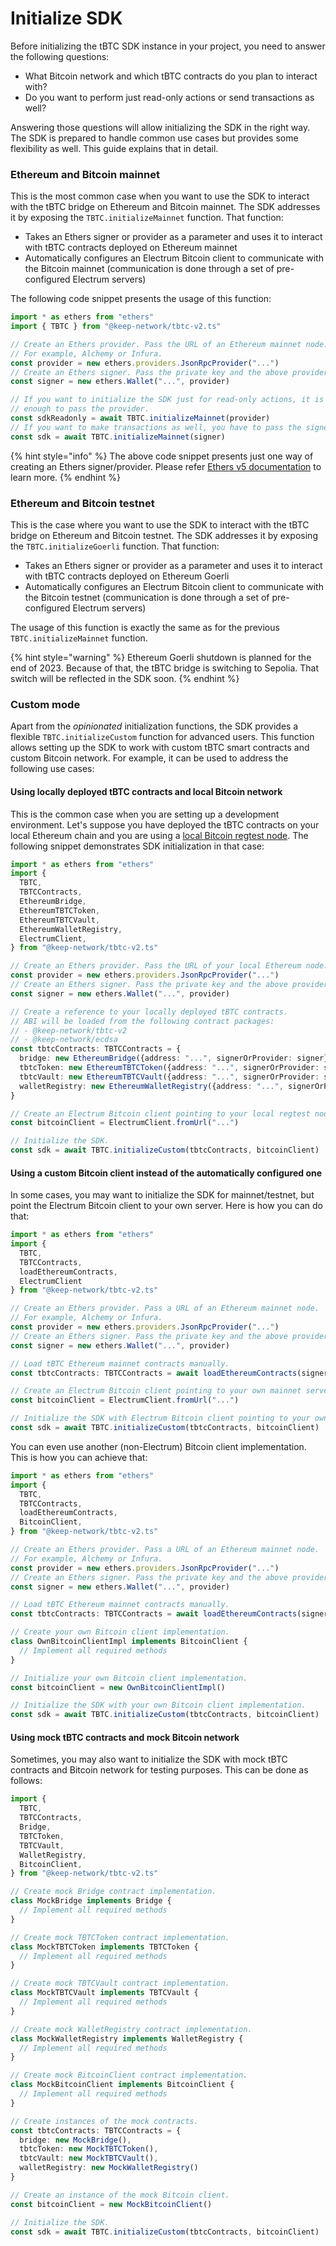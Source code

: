 # Initialize SDK

Before initializing the tBTC SDK instance in your project, you need to answer the following questions:

* What Bitcoin network and which tBTC contracts do you plan to interact with?
* Do you want to perform just read-only actions or send transactions as well?

Answering those questions will allow initializing the SDK in the right way. The SDK is prepared to handle common use cases but provides some flexibility as well. This guide explains that in detail.

### Ethereum and Bitcoin mainnet

This is the most common case when you want to use the SDK to interact with the tBTC bridge on Ethereum and Bitcoin mainnet. The SDK addresses it by exposing the `TBTC.initializeMainnet` function. That function:

* Takes an Ethers signer or provider as a parameter and uses it to interact with tBTC contracts deployed on Ethereum mainnet
* Automatically configures an Electrum Bitcoin client to communicate with the Bitcoin mainnet (communication is done through a set of pre-configured Electrum servers)

The following code snippet presents the usage of this function:

```typescript
import * as ethers from "ethers"
import { TBTC } from "@keep-network/tbtc-v2.ts"

// Create an Ethers provider. Pass the URL of an Ethereum mainnet node.
// For example, Alchemy or Infura.
const provider = new ethers.providers.JsonRpcProvider("...")
// Create an Ethers signer. Pass the private key and the above provider.
const signer = new ethers.Wallet("...", provider)

// If you want to initialize the SDK just for read-only actions, it is
// enough to pass the provider. 
const sdkReadonly = await TBTC.initializeMainnet(provider)
// If you want to make transactions as well, you have to pass the signer.
const sdk = await TBTC.initializeMainnet(signer)
```

{% hint style="info" %}
The above code snippet presents just one way of creating an Ethers signer/provider. Please refer [Ethers v5 documentation](https://docs.ethers.org/v5/api) to learn more.
{% endhint %}

### Ethereum and Bitcoin testnet

This is the case where you want to use the SDK to interact with the tBTC bridge on Ethereum and Bitcoin testnet. The SDK addresses it by exposing the `TBTC.initializeGoerli` function. That function:

* Takes an Ethers signer or provider as a parameter and uses it to interact with tBTC contracts deployed on Ethereum Goerli
* Automatically configures an Electrum Bitcoin client to communicate with the Bitcoin testnet (communication is done through a set of pre-configured Electrum servers)

The usage of this function is exactly the same as for the previous `TBTC.initializeMainnet` function.

{% hint style="warning" %}
Ethereum Goerli shutdown is planned for the end of 2023. Because of that, the tBTC bridge is switching to Sepolia. That switch will be reflected in the SDK soon.
{% endhint %}

### Custom mode

Apart from the _opinionated_ initialization functions, the SDK provides a flexible `TBTC.initializeCustom` function for advanced users. This function allows setting up the SDK to work with custom tBTC smart contracts and custom Bitcoin network. For example, it can be used to address the following use cases:

#### Using locally deployed tBTC contracts and local Bitcoin network

This is the common case when you are setting up a development environment. Let's suppose you have deployed the tBTC contracts on your local Ethereum chain and you are using a [local Bitcoin regtest node](https://developer.bitcoin.org/examples/testing.html#regtest-mode). The following snippet demonstrates SDK initialization in that case:

```typescript
import * as ethers from "ethers"
import {
  TBTC,
  TBTCContracts,
  EthereumBridge,
  EthereumTBTCToken,
  EthereumTBTCVault,
  EthereumWalletRegistry,
  ElectrumClient,
} from "@keep-network/tbtc-v2.ts"

// Create an Ethers provider. Pass the URL of your local Ethereum node.
const provider = new ethers.providers.JsonRpcProvider("...")
// Create an Ethers signer. Pass the private key and the above provider.
const signer = new ethers.Wallet("...", provider)

// Create a reference to your locally deployed tBTC contracts.
// ABI will be loaded from the following contract packages:
// - @keep-network/tbtc-v2
// - @keep-network/ecdsa
const tbtcContracts: TBTCContracts = {
  bridge: new EthereumBridge({address: "...", signerOrProvider: signer}),
  tbtcToken: new EthereumTBTCToken({address: "...", signerOrProvider: signer}),
  tbtcVault: new EthereumTBTCVault({address: "...", signerOrProvider: signer}),
  walletRegistry: new EthereumWalletRegistry({address: "...", signerOrProvider: signer})
}

// Create an Electrum Bitcoin client pointing to your local regtest node.
const bitcoinClient = ElectrumClient.fromUrl("...")

// Initialize the SDK.
const sdk = await TBTC.initializeCustom(tbtcContracts, bitcoinClient)
```

#### Using a custom Bitcoin client instead of the automatically configured one

In some cases, you may want to initialize the SDK for mainnet/testnet, but point the Electrum Bitcoin client to your own server. Here is how you can do that:

```typescript
import * as ethers from "ethers"
import {
  TBTC,
  TBTCContracts,
  loadEthereumContracts,
  ElectrumClient
} from "@keep-network/tbtc-v2.ts"

// Create an Ethers provider. Pass a URL of an Ethereum mainnet node.
// For example, Alchemy or Infura.
const provider = new ethers.providers.JsonRpcProvider("...")
// Create an Ethers signer. Pass the private key and the above provider.
const signer = new ethers.Wallet("...", provider)

// Load tBTC Ethereum mainnet contracts manually.
const tbtcContracts: TBTCContracts = await loadEthereumContracts(signer, "mainnet")

// Create an Electrum Bitcoin client pointing to your own mainnet server.
const bitcoinClient = ElectrumClient.fromUrl("...")

// Initialize the SDK with Electrum Bitcoin client pointing to your own server.
const sdk = await TBTC.initializeCustom(tbtcContracts, bitcoinClient)
```

You can even use another (non-Electrum) Bitcoin client implementation. This is how you can achieve that:

```typescript
import * as ethers from "ethers"
import {
  TBTC,
  TBTCContracts,
  loadEthereumContracts,
  BitcoinClient,
} from "@keep-network/tbtc-v2.ts"

// Create an Ethers provider. Pass a URL of an Ethereum mainnet node.
// For example, Alchemy or Infura.
const provider = new ethers.providers.JsonRpcProvider("...")
// Create an Ethers signer. Pass the private key and the above provider.
const signer = new ethers.Wallet("...", provider)

// Load tBTC Ethereum mainnet contracts manually.
const tbtcContracts: TBTCContracts = await loadEthereumContracts(signer, "mainnet")

// Create your own Bitcoin client implementation.
class OwnBitcoinClientImpl implements BitcoinClient {
  // Implement all required methods
}

// Initialize your own Bitcoin client implementation.
const bitcoinClient = new OwnBitcoinClientImpl()

// Initialize the SDK with your own Bitcoin client implementation.
const sdk = await TBTC.initializeCustom(tbtcContracts, bitcoinClient)
```

#### Using mock tBTC contracts and mock Bitcoin network

Sometimes, you may also want to initialize the SDK with mock tBTC contracts and Bitcoin network for testing purposes. This can be done as follows:

```typescript
import {
  TBTC,
  TBTCContracts,
  Bridge,
  TBTCToken,
  TBTCVault,
  WalletRegistry,
  BitcoinClient,
} from "@keep-network/tbtc-v2.ts"

// Create mock Bridge contract implementation.
class MockBridge implements Bridge {
  // Implement all required methods
}

// Create mock TBTCToken contract implementation.
class MockTBTCToken implements TBTCToken {
  // Implement all required methods
}

// Create mock TBTCVault contract implementation.
class MockTBTCVault implements TBTCVault {
  // Implement all required methods
}

// Create mock WalletRegistry contract implementation.
class MockWalletRegistry implements WalletRegistry {
  // Implement all required methods
}

// Create mock BitcoinClient contract implementation.
class MockBitcoinClient implements BitcoinClient {
  // Implement all required methods
}

// Create instances of the mock contracts.
const tbtcContracts: TBTCContracts = {
  bridge: new MockBridge(),
  tbtcToken: new MockTBTCToken(),
  tbtcVault: new MockTBTCVault(),
  walletRegistry: new MockWalletRegistry()
}

// Create an instance of the mock Bitcoin client.
const bitcoinClient = new MockBitcoinClient()

// Initialize the SDK.
const sdk = await TBTC.initializeCustom(tbtcContracts, bitcoinClient)
```





